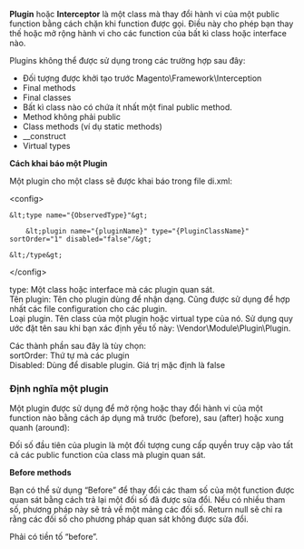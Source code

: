 **Plugin** hoặc **Interceptor** là một class mà thay đổi hành vi của một public function bằng cách chặn khi function được gọi. Điều này cho phép bạn thay thế hoặc mở rộng hành vi cho các function của bất kì class hoặc interface nào.

Plugins không thể được sử dụng trong các trường hợp sau đây:

* Đối tượng được khởi tạo trước Magento\Framework\Interception
* Final methods
* Final classes
* Bất kì class nào có chứa ít nhất một final public method.
* Method không phải public
* Class methods \(ví dụ static methods\)
* \_\_construct
* Virtual types

**Cách khai báo một Plugin**

Một plugin cho một class sẽ được khai báo trong file di.xml:

&lt;config&gt;

    &lt;type name="{ObservedType}"&gt;

        &lt;plugin name="{pluginName}" type="{PluginClassName}" sortOrder="1" disabled="false"/&gt;

    &lt;/type&gt;

&lt;/config&gt;

type: Một class hoặc interface mà các plugin quan sát.  
Tên plugin: Tên cho plugin dùng để nhận dạng. Cũng được sử dụng để hợp nhất các file configuration cho các plugin.  
Loại plugin. Tên class của một plugin hoặc virtual type của nó. Sử dụng quy ước đặt tên sau khi bạn xác định yếu tố này: \Vendor\Module\Plugin\Plugin.

Các thành phần sau đây là tùy chọn:  
sortOrder: Thứ tự mà các plugin  
Disabled: Dùng để disable plugin. Giá trị mặc định là false

### **Định nghĩa một plugin**

Một plugin được sử dụng để mở rộng hoặc thay đổi hành vi của một function nào bằng cách áp dụng mã trước \(before\), sau \(after\) hoặc xung quanh \(around\):

Đối số đầu tiên của plugin là một đối tượng cung cấp quyền truy cập vào tất cả các public function của class mà plugin quan sát.

**Before methods**

Bạn có thể sử dụng “Before” để thay đổi các tham số của một function được quan sát bằng cách trả lại một đối số đã được sửa đổi. Nếu có nhiều tham số, phương pháp này sẽ trả về một mảng các đối số. Return null sẽ chỉ ra rằng các đối số cho phương pháp quan sát không được sửa đổi.

Phải có tiền tố “before”.



